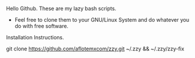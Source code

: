 Hello Github. These are my lazy bash scripts.

+ Feel free to clone them to your GNU/Linux System and do whatever you do with free software.

Installation Instructions.

git clone https://github.com/aflotemxcom/zzy.git ~/.zzy && ~/.zzy/zzy-fix
